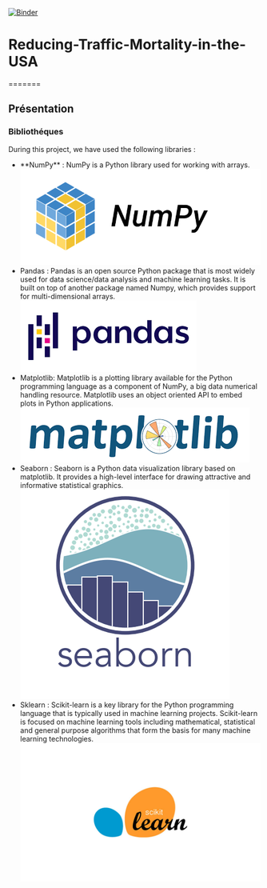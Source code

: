 [![Binder](https://mybinder.org/badge_logo.svg)](https://mybinder.org/v2/gh/ghassenhlaoui/Reducing-Traffic-Mortality-in-the-USA/HEAD)

# Reducing-Traffic-Mortality-in-the-USA
=======


## Présentation

### Bibliothéques
During this project, we have used the following libraries  :
<ul>
<li>**NumPy** : NumPy is a Python library used for working with arrays.</li>
<img src="images/numpy.png">

<li>Pandas : Pandas is an open source Python package that is most widely used for data science/data analysis and machine learning tasks. It is built on top of another package named Numpy, which provides support for multi-dimensional arrays.</li>
<img src="images/pandas.png">

<li>Matplotlib: Matplotlib is a plotting library available for the Python programming language as a component of NumPy, a big data numerical handling resource. Matplotlib uses an object oriented API to embed plots in Python applications.</li>
<img src="images/matplotlib.png">
<li>Seaborn : Seaborn is a Python data visualization library based on matplotlib. It provides a high-level interface for drawing attractive and informative statistical graphics.</li>
<img src="images/seaborn.png">
<li>Sklearn : Scikit-learn is a key library for the Python programming language that is typically used in machine learning projects. Scikit-learn is focused on machine learning tools including mathematical, statistical and general purpose algorithms that form the basis for many machine learning technologies.</li>
<img src="images/sklearn.jpg">
</ul>
